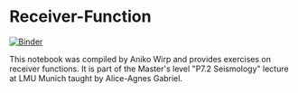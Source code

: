 # Receiver-Function
[![Binder](https://mybinder.org/badge_logo.svg)](https://mybinder.org/v2/gh/AnikoWirp/Receiver-Function.git/master)

This notebook was compiled by Aniko Wirp and provides exercises on receiver functions. It is part of the Master's level "P7.2 Seismology" lecture at LMU Munich taught by Alice-Agnes Gabriel.
